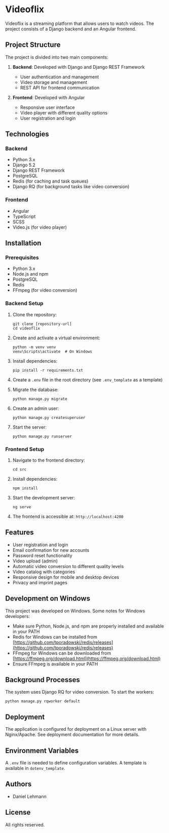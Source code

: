 # Videoflix

Videoflix is a streaming platform that allows users to watch videos. The project consists of a Django backend and an Angular frontend.

## Project Structure

The project is divided into two main components:

1. **Backend**: Developed with Django and Django REST Framework
   - User authentication and management
   - Video storage and management
   - REST API for frontend communication

2. **Frontend**: Developed with Angular
   - Responsive user interface
   - Video player with different quality options
   - User registration and login

## Technologies

### Backend
- Python 3.x
- Django 5.2
- Django REST Framework
- PostgreSQL
- Redis (for caching and task queues)
- Django RQ (for background tasks like video conversion)

### Frontend
- Angular
- TypeScript
- SCSS
- Video.js (for video player)

## Installation

### Prerequisites
- Python 3.x
- Node.js and npm
- PostgreSQL
- Redis
- FFmpeg (for video conversion)

### Backend Setup

1. Clone the repository:
   ```
   git clone [repository-url]
   cd videoflix
   ```

2. Create and activate a virtual environment:
   ```
   python -m venv venv
   venv\Scripts\activate  # On Windows
   ```

3. Install dependencies:
   ```
   pip install -r requirements.txt
   ```

4. Create a `.env` file in the root directory (see `.env_template` as a template)

5. Migrate the database:
   ```
   python manage.py migrate
   ```

6. Create an admin user:
   ```
   python manage.py createsuperuser
   ```

7. Start the server:
   ```
   python manage.py runserver
   ```

### Frontend Setup

1. Navigate to the frontend directory:
   ```
   cd src
   ```

2. Install dependencies:
   ```
   npm install
   ```

3. Start the development server:
   ```
   ng serve
   ```

4. The frontend is accessible at: `http://localhost:4200`

## Features

- User registration and login
- Email confirmation for new accounts
- Password reset functionality
- Video upload (admin)
- Automatic video conversion to different quality levels
- Video catalog with categories
- Responsive design for mobile and desktop devices
- Privacy and imprint pages

## Development on Windows

This project was developed on Windows. Some notes for Windows developers:

- Make sure Python, Node.js, and npm are properly installed and available in your PATH
- Redis for Windows can be installed from [https://github.com/tporadowski/redis/releases](https://github.com/tporadowski/redis/releases)
- FFmpeg for Windows can be downloaded from [https://ffmpeg.org/download.html](https://ffmpeg.org/download.html)
- Ensure FFmpeg is available in your PATH

## Background Processes

The system uses Django RQ for video conversion. To start the workers:

```
python manage.py rqworker default
```

## Deployment

The application is configured for deployment on a Linux server with Nginx/Apache. See deployment documentation for more details.

## Environment Variables

A `.env` file is needed to define configuration variables. A template is available in `dotenv_template`.

## Authors

- Daniel Lehmann

## License

All rights reserved.
